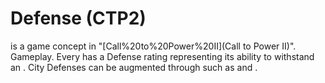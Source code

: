 # Defense (CTP2)

 is a game concept in "[Call%20to%20Power%20II](Call to Power II)".
Gameplay.
Every has a Defense rating representing its ability to withstand an . City Defenses can be augmented through such as and .